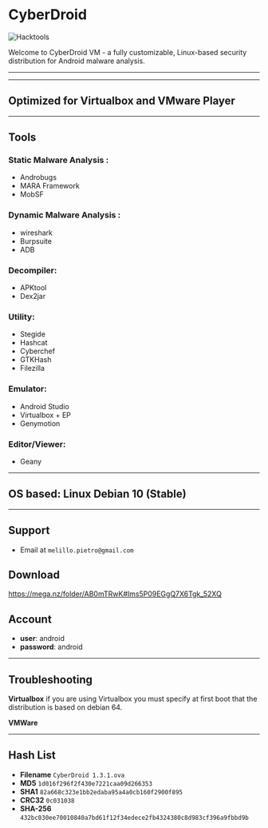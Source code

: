 # CyberDroid 

![Hacktools](https://dwkujuq9vpuly.cloudfront.net/news/wp-content/uploads/2020/03/Android-main.jpg)


Welcome to CyberDroid VM - a fully customizable, Linux-based security distribution for Android malware analysis.

---

---
## Optimized for Virtualbox and VMware Player
---
## Tools

### Static Malware Analysis :
* Androbugs
* MARA Framework
* MobSF
### Dynamic Malware Analysis : 
* wireshark
* Burpsuite
* ADB
### Decompiler: 
* APKtool 
* Dex2jar
### Utility:
* Stegide
* Hashcat
* Cyberchef
* GTKHash
* Filezilla
### Emulator:
* Android Studio
* Virtualbox + EP
* Genymotion
### Editor/Viewer:
* Geany
---

## OS based: Linux Debian 10 (Stable)
---

## Support

- Email at `melillo.pietro@gmail.com`</a>

## Download

https://mega.nz/folder/AB0mTRwK#Ims5P09EGgQ7X6Tgk_52XQ

## Account

* **user**: android
* **password**: android

---
## Troubleshooting

**Virtualbox**
if you are using Virtualbox you must specify at first boot that the distribution is based on debian 64. 

**VMWare**

---

## Hash List

* **Filename**	`CyberDroid 1.3.1.ova`
* **MD5**	`1d016f296f2f430e7221caa09d266353	`
* **SHA1**	`82a668c323e1bb2edaba95a4a0cb160f2900f895`
* **CRC32**	`0c031038`
* **SHA-256**	`432bc030ee70010840a7bd61f12f34edece2fb4324380c8d983cf396a9fbbd9b`





